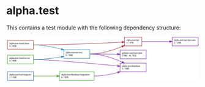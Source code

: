 # alpha.test

This contains a test module with the following dependency structure:

![alpha.test dependency graph](alpha.test/graph.svg)